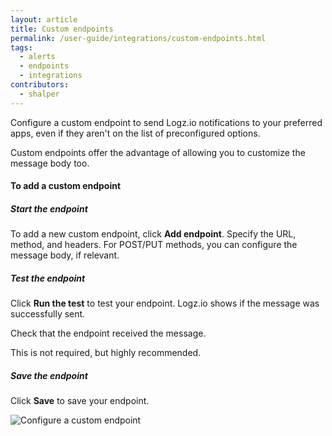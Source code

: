 ```yaml
---
layout: article
title: Custom endpoints
permalink: /user-guide/integrations/custom-endpoints.html
tags:
  - alerts
  - endpoints
  - integrations
contributors:
  - shalper
---
```


Configure a custom endpoint to send Logz.io notifications to your preferred apps,
even if they aren't on the list of preconfigured options.

Custom endpoints offer the advantage
of allowing you to customize the message body too.

#### To add a custom endpoint

<div class="tasklist">

##### Start the endpoint

To add a new custom endpoint, click **Add endpoint**.
Specify the URL, method, and headers.
For POST/PUT methods, you can configure the message body, if relevant.

##### Test the endpoint

Click **Run the test** to test your endpoint.
Logz.io shows if the message was successfully sent.

Check that the endpoint received the message.

This is not required, but highly recommended.

##### Save the endpoint

Click **Save** to save your endpoint.

![Configure a custom endpoint](https://dytvr9ot2sszz.cloudfront.net/logz-docs/notification-endpoints/custom-endpoint-POST.png)

</div>
